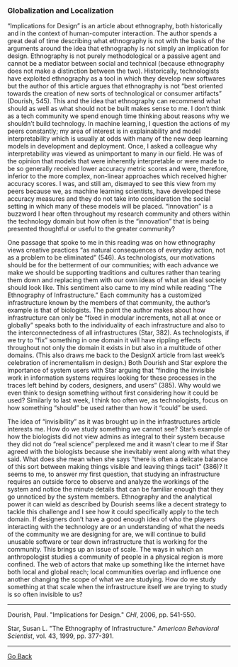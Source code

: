 ### Globalization and Localization

“Implications for Design” is an article about ethnography, both historically and in the context of human-computer interaction. The author spends a great deal of time describing what ethnography is not with the basis of the arguments around the idea that ethnography is not simply an implication for design. Ethnography is not purely methodological or a passive agent and cannot be a mediator between social and technical (because ethnography does not make a distinction between the two). Historically, technologists have exploited ethnography as a tool in which they develop new softwares but the author of this article argues that ethnography is not “best oriented towards the creation of new sorts of technological or consumer artifacts” (Dourish, 545). This and the idea that ethnography can recommend what should as well as what should not be built makes sense to me. I don’t think as a tech community we spend enough time thinking about reasons why we shouldn’t build technology. In machine learning, I question the actions of my peers constantly; my area of interest is in explainability and model interpretability which is usually at odds with many of the new deep learning models in development and deployment. Once, I asked a colleague why interpretability was viewed as unimportant to many in our field. He was of the opinion that models that were inherently interpretable or were made to be so generally received lower accuracy metric scores and were, therefore, inferior to the more complex, non-linear approaches which received higher accuracy scores. I was, and still am, dismayed to see this view from my peers because we, as machine learning scientists, have developed these accuracy measures and they do not take into consideration the social setting in which many of these models will be placed. “Innovation” is a buzzword I hear often throughout my research community and others within the technology domain but how often is the “innovation” that is being presented thoughtful or useful to the greater community?  

One passage that spoke to me in this reading was on how ethnography views creative practices “as natural consequences of everyday action, not as a problem to be eliminated” (546). As technologists, our motivations should be for the betterment of our communities; with each advance we make we should be supporting traditions and cultures rather than tearing them down and replacing them with our own ideas of what an ideal society should look like. This sentiment also came to my mind while reading “The Ethnography of Infrastructure.” Each community has a customized infrastructure known by the members of that community, the author’s example is that of biologists. The point the author makes about how infrastructure can only be “fixed in modular increments, not all at once or globally” speaks both to the individuality of each infrastructure and also to the interconnectedness of all infrastructures (Star, 382). As technologists, if we try to “fix” something in one domain it will have rippling effects throughout not only the domain it exists in but also in a multitude of other domains. (This also draws me back to the DesignX article from last week’s celebration of incrementalism in design.) Both Dourish and Star explore the importance of system users with Star arguing that “finding the invisible work in information systems requires looking for these processes in the traces left behind by coders, designers, and users” (385). Why would we even think to design something without first considering how it could be used? Similarly to last week, I think too often we, as technologists, focus on how something “should” be used rather than how it “could” be used. 

The idea of “invisibility” as it was brought up in the infrastructures article interests me. How do we study something we cannot see? Star’s example of how the biologists did not view admins as integral to their system because they did not do “real science” perplexed me and it wasn’t clear to me if Star agreed with the biologists because she inevitably went along with what they said. What does she mean when she says “there is often a delicate balance of this sort between making things visible and leaving things tacit” (386)? It seems to me, to answer my first question, that studying an infrastructure requires an outside force to observe and analyze the workings of the system and notice the minute details that can be familiar enough that they go unnoticed by the system members. Ethnography and the analytical power it can wield as described by Dourish seems like a decent strategy to tackle this challenge and I see how it could specifically apply to the tech domain. If designers don’t have a good enough idea of who the players interacting with the technology are or an understanding of what the needs of the community we are designing for are, we will continue to build unusable software or tear down infrastructure that is working for the community. This brings up an issue of scale. The ways in which an anthropologist studies a community of people in a physical region is more confined. The web of actors that make up something like the internet have both local and global reach; local communities overlap and influence one another changing the scope of what we are studying. How do we study something at that scale when the infrastructure itself we are trying to study is so often invisible to us?


---

Dourish, Paul. "Implications for Design." *CHI*, 2006, pp. 541-550.

Star, Susan L. "The Ethnography of Infrastructure." *American Behavioral
Scientist*, vol. 43, 1999, pp. 377-391.


---
[Go Back](https://cosbeyr.github.io/Data-Dilemmas/)
